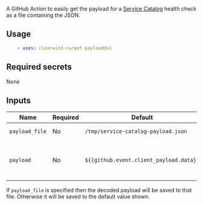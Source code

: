 A GitHub Action to easily get the payload for a [Service Catalog](https://github.com/clearwind-ca/service-catalog) health check as a file containing the JSON.

## Usage

```yaml
    - uses: clearwind-ca/get-payload@v1
```

## Required secrets

None

## Inputs

|Name|Required|Default|Value|
|-|-|-|-|
|`payload_file`|No|`/tmp/service-catalog-payload.json`|Path to the file|
|`payload`|No|`${{github.event.client_payload.data}}`|The payload from the repository dispatch|

If `payload_file` is specified then the decoded payload will be saved to that file. Otherwise it will be saved to the default value shown.